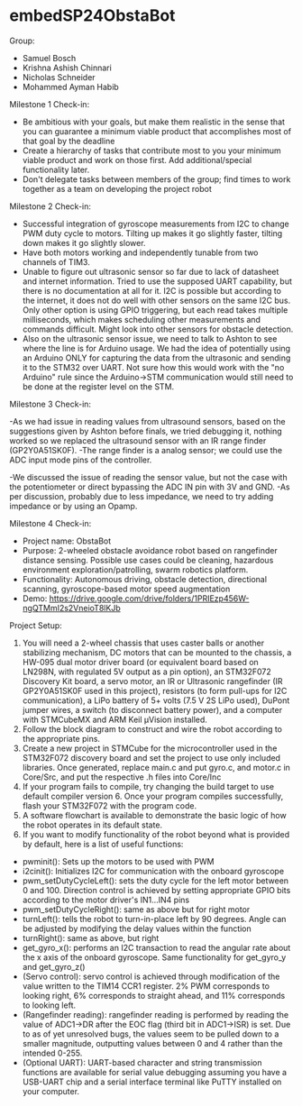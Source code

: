 # embedSP24ObstaBot
Group:
- Samuel Bosch
- Krishna Ashish Chinnari
- Nicholas Schneider
- Mohammed Ayman Habib

Milestone 1 Check-in:
- Be ambitious with your goals, but make them realistic in the sense that you can guarantee a minimum viable product that accomplishes most of that goal by the deadline
- Create a hierarchy of tasks that contribute most to you your minimum viable product and work on those first. Add additional/special functionality later.
- Don't delegate tasks between members of the group; find times to work together as a team on developing the project robot

Milestone 2 Check-in:
- Successful integration of gyroscope measurements from I2C to change PWM duty cycle to motors. Tilting up makes it go slightly faster, tilting down makes it go slightly slower.
- Have both motors working and independently tunable from two channels of TIM3.
- Unable to figure out ultrasonic sensor so far due to lack of datasheet and internet information. Tried to use the supposed UART capability, but there is no documentation at all for it. I2C is possible but according to the internet, it does not do well with other sensors on the same I2C bus. Only other option is using GPIO triggering, but each read takes multiple milliseconds, which makes scheduling other measurements and commands difficult. Might look into other sensors for obstacle detection.
- Also on the ultrasonic sensor issue, we need to talk to Ashton to see where the line is for Arduino usage. We had the idea of potentially using an Arduino ONLY for capturing the data from the ultrasonic and sending it to the STM32 over UART. Not sure how this would work with the "no Arduino" rule since the Arduino->STM communication would still need to be done at the register level on the STM. 

Milestone 3 Check-in:

-As we had issue in reading values from ultrasound sensors, based on the suggestions given by Ashton before finals, we tried debugging it, nothing worked so we replaced the ultrasound sensor with an IR range finder (GP2Y0A51SK0F).
-The range finder is a analog sensor; we could use the ADC input mode pins of the controller.

-We discussed the issue of reading the sensor value, but not the case with the potentiometer or direct bypassing the ADC IN pin with 3V and GND.
-As per discussion, probably due to less impedance, we need to try adding impedance or by using an Opamp.

Milestone 4 Check-in:
- Project name: ObstaBot
- Purpose: 2-wheeled obstacle avoidance robot based on rangefinder distance sensing. Possible use cases could be cleaning, hazardous environment exploration/patrolling, swarm robotics platform.
- Functionality: Autonomous driving, obstacle detection, directional scanning, gyroscope-based motor speed augmentation
- Demo: https://drive.google.com/drive/folders/1PRIEzp456W-ngQTMmI2s2VneioT8lKJb

Project Setup:
1. You will need a 2-wheel chassis that uses caster balls or another stabilizing mechanism, DC motors that can be mounted to the chassis, a HW-095 dual motor driver board (or equivalent board based on LN298N, with regulated 5V output as a pin option), an STM32F072 Discovery Kit board, a servo motor, an IR or Ultrasonic rangefinder (IR GP2Y0A51SK0F used in this project), resistors (to form pull-ups for I2C communication), a LiPo battery of 5+ volts (7.5 V 2S LiPo used), DuPont jumper wires, a switch (to disconnect battery power), and a computer with STMCubeMX and ARM Keil μVision installed.
2. Follow the block diagram to construct and wire the robot according to the appropriate pins.
3. Create a new project in STMCube for the microcontroller used in the STM32F072 discovery board and set the project to use only included libraries. Once generated, replace main.c and put gyro.c, and motor.c in Core/Src, and put the respective .h files into Core/Inc
4. If your program fails to compile, try changing the build target to use default compiler version 6. Once your program compiles successfully, flash your STM32F072 with the program code.
5. A software flowchart is available to demonstrate the basic logic of how the robot operates in its default state.
6. If you want to modify functionality of the robot beyond what is provided by default, here is a list of useful functions:
- pwminit(): Sets up the motors to be used with PWM
- i2cinit(): Initializes I2C for communication with the onboard gyroscope
- pwm_setDutyCycleLeft(): sets the duty cycle for the left motor between 0 and 100. Direction control is achieved by setting appropriate GPIO bits according to the motor driver's IN1...IN4 pins
- pwm_setDutyCycleRight(): same as above but for right motor
- turnLeft(): tells the robot to turn-in-place left by 90 degrees. Angle can be adjusted by modifying the delay values within the function
- turnRight(): same as above, but right
- get_gyro_x(): performs an I2C transaction to read the angular rate about the x axis of the onboard gyroscope. Same functionality for get_gyro_y and get_gyro_z()
- (Servo control): servo control is achieved through modification of the value written to the TIM14 CCR1 register. 2% PWM corresponds to looking right, 6% corresponds to straight ahead, and 11% corresponds to looking left.
- (Rangefinder reading): rangefinder reading is performed by reading the value of ADC1->DR after the EOC flag (third bit in ADC1->ISR) is set. Due to as of yet unresolved bugs, the values seem to be pulled down to a smaller magnitude, outputting values between 0 and 4 rather than the intended 0-255.
- (Optional UART): UART-based character and string transmission functions are available for serial value debugging assuming you have a USB-UART chip and a serial interface terminal like PuTTY installed on your computer.
